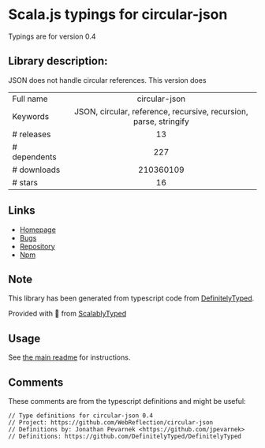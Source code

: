 
# Scala.js typings for circular-json

Typings are for version 0.4

## Library description:
JSON does not handle circular references. This version does

|                    |                 |
| ------------------ | :-------------: |
| Full name          | circular-json |
| Keywords           | JSON, circular, reference, recursive, recursion, parse, stringify |
| # releases         | 13 |
| # dependents       | 227 |
| # downloads        | 210360109 |
| # stars            | 16 |

## Links
- [Homepage](https://github.com/WebReflection/circular-json)
- [Bugs](https://github.com/WebReflection/circular-json/issues)
- [Repository](https://github.com/WebReflection/circular-json)
- [Npm](https://www.npmjs.com/package/circular-json)
    


## Note
This library has been generated from typescript code from [DefinitelyTyped](https://definitelytyped.org).

Provided with :purple_heart: from [ScalablyTyped](https://github.com/oyvindberg/ScalablyTyped)

## Usage
See [the main readme](../../readme.md) for instructions.

## Comments

These comments are from the typescript definitions and might be useful:
```
// Type definitions for circular-json 0.4
// Project: https://github.com/WebReflection/circular-json
// Definitions by: Jonathan Pevarnek <https://github.com/jpevarnek>
// Definitions: https://github.com/DefinitelyTyped/DefinitelyTyped

```

